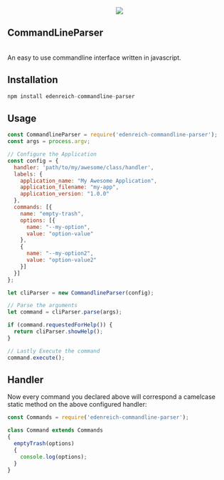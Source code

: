 <p align="center"><img src="#"></p>

## CommandLineParser
<br/>
An easy to use commandline interface written in javascript.

## Installation
```javascript
npm install edenreich-commandline-parser
```

## Usage
```javascript
const CommandlineParser = require('edenreich-commandline-parser');
const args = process.argv;

// Configure the Application
const config = {
  handler: 'path/to/my/awesome/class/handler',
  labels: {
    application_name: "My Awesome Application",
    application_filename: "my-app",
    application_version: "1.0.0"
  },
  commands: [{
    name: "empty-trash",
    options: [{
      name: "--my-option",
      value: "option-value"
    },
    {
      name: "--my-option2",
      value: "option-value2"
    }]
  }]
};

let cliParser = new CommandlineParser(config);

// Parse the arguments
let command = cliParser.parse(args);

if (command.requestedForHelp()) {
  return cliParser.showHelp();
}

// Lastly Execute the command
command.execute();
```

## Handler
Now every command you declared above will correspond a camelcase static method on the above configured handler:
```javascript
const Commands = require('edenreich-commandline-parser');

class Command extends Commands
{
  emptyTrash(options)
  {
    console.log(options);
  }
}
```

